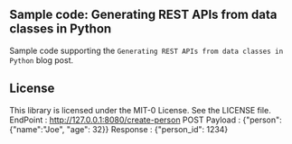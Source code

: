 ## Sample code: Generating REST APIs from data classes in Python

Sample code supporting the `Generating REST APIs from data classes in Python` blog post.

## License

This library is licensed under the MIT-0 License. See the LICENSE file.
EndPoint : http://127.0.0.1:8080/create-person
POST
Payload : {"person": {"name":"Joe", "age": 32}}
Response : {"person_id": 1234}
